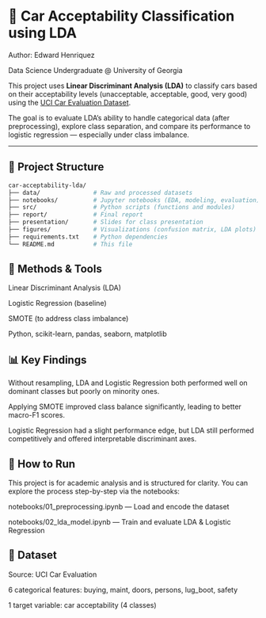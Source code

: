 # 🚗 Car Acceptability Classification using LDA

Author: Edward Henriquez

Data Science Undergraduate @ University of Georgia

This project uses **Linear Discriminant Analysis (LDA)** to classify cars based on their acceptability levels (unacceptable, acceptable, good, very good) using the [UCI Car Evaluation Dataset](https://archive.ics.uci.edu/dataset/19/car+evaluation).

The goal is to evaluate LDA’s ability to handle categorical data (after preprocessing), explore class separation, and compare its performance to logistic regression — especially under class imbalance.

---

## 📁 Project Structure

```bash
car-acceptability-lda/
├── data/               # Raw and processed datasets
├── notebooks/          # Jupyter notebooks (EDA, modeling, evaluation)
├── src/                # Python scripts (functions and modules)
├── report/             # Final report
├── presentation/       # Slides for class presentation
├── figures/            # Visualizations (confusion matrix, LDA plots)
├── requirements.txt    # Python dependencies
└── README.md           # This file
```

## 🧠 Methods & Tools

Linear Discriminant Analysis (LDA)

Logistic Regression (baseline)

SMOTE (to address class imbalance)

Python, scikit-learn, pandas, seaborn, matplotlib

## 📊 Key Findings

Without resampling, LDA and Logistic Regression both performed well on dominant classes but poorly on minority ones.

Applying SMOTE improved class balance significantly, leading to better macro-F1 scores.

Logistic Regression had a slight performance edge, but LDA still performed competitively and offered interpretable discriminant axes.

## 🧪 How to Run

This project is for academic analysis and is structured for clarity. You can explore the process step-by-step via the notebooks:

notebooks/01_preprocessing.ipynb — Load and encode the dataset

notebooks/02_lda_model.ipynb — Train and evaluate LDA & Logistic Regression

## 📌 Dataset

Source: UCI Car Evaluation

6 categorical features: buying, maint, doors, persons, lug_boot, safety

1 target variable: car acceptability (4 classes)

```

```
